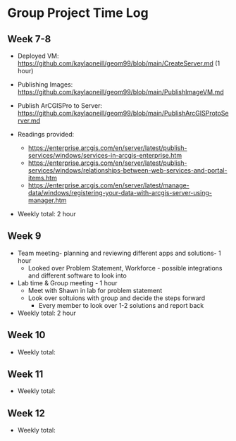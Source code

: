# Group Project Time Log 

## Week 7-8
- Deployed VM: https://github.com/kaylaoneill/geom99/blob/main/CreateServer.md (1 hour) 
- Publishing Images: https://github.com/kaylaoneill/geom99/blob/main/PublishImageVM.md
- Publish ArCGISPro to Server: https://github.com/kaylaoneill/geom99/blob/main/PublishArcGISProtoServer.md
- Readings provided:
    - https://enterprise.arcgis.com/en/server/latest/publish-services/windows/services-in-arcgis-enterprise.htm
    - https://enterprise.arcgis.com/en/server/latest/publish-services/windows/relationships-between-web-services-and-portal-items.htm
    - https://enterprise.arcgis.com/en/server/latest/manage-data/windows/registering-your-data-with-arcgis-server-using-manager.htm

- Weekly total: 2 hour 
## Week 9
- Team meeting- planning and reviewing different apps and solutions- 1 hour
  - Looked over Problem Statement, Workforce - possible integrations and different software to look into 
-  Lab time & Group meeting - 1 hour
    - Meet with Shawn in lab for problem statement
    - Look over soltuions with group and decide the steps forward
      - Every member to look over 1-2 solutions and report back     
- Weekly total: 2 hour 


## Week 10
- Weekly total:
## Week 11
- Weekly total:
## Week 12
- Weekly total:
